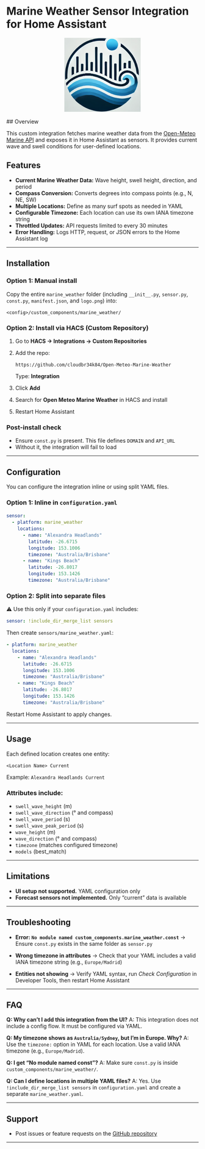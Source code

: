 # Marine Weather Sensor Integration for Home Assistant

<p align="center">
  <img src="https://raw.githubusercontent.com/cloudbr34k84/home-assistant-Open-Meteo-Marine-Weather/main/open_meteo_marine_weather_logo.png" width="200">
</p>
## Overview

This custom integration fetches marine weather data from the [Open-Meteo Marine API](https://marine-api.open-meteo.com/v1/marine) and exposes it in Home Assistant as sensors.
It provides current wave and swell conditions for user-defined locations.

## Features

* **Current Marine Weather Data:** Wave height, swell height, direction, and period
* **Compass Conversion:** Converts degrees into compass points (e.g., N, NE, SW)
* **Multiple Locations:** Define as many surf spots as needed in YAML
* **Configurable Timezone:** Each location can use its own IANA timezone string
* **Throttled Updates:** API requests limited to every 30 minutes
* **Error Handling:** Logs HTTP, request, or JSON errors to the Home Assistant log

---

## Installation

### Option 1: Manual install

Copy the entire `marine_weather` folder (including `__init__.py`, `sensor.py`, `const.py`, `manifest.json`, and `logo.png`) into:

```
<config>/custom_components/marine_weather/
```

### Option 2: Install via HACS (Custom Repository)

1. Go to **HACS → Integrations → Custom Repositories**
2. Add the repo:

   ```
   https://github.com/cloudbr34k84/Open-Meteo-Marine-Weather
   ```

   Type: **Integration**
3. Click **Add**
4. Search for **Open Meteo Marine Weather** in HACS and install
5. Restart Home Assistant

### Post-install check

* Ensure `const.py` is present. This file defines `DOMAIN` and `API_URL`
* Without it, the integration will fail to load

---

## Configuration

You can configure the integration inline or using split YAML files.

### Option 1: Inline in `configuration.yaml`

```yaml
sensor:
  - platform: marine_weather
    locations:
      - name: "Alexandra Headlands"
        latitude: -26.6715
        longitude: 153.1006
        timezone: "Australia/Brisbane"
      - name: "Kings Beach"
        latitude: -26.8017
        longitude: 153.1426
        timezone: "Australia/Brisbane"
```

### Option 2: Split into separate files

⚠️ Use this only if your `configuration.yaml` includes:

```yaml
sensor: !include_dir_merge_list sensors
```

Then create `sensors/marine_weather.yaml`:

```yaml
- platform: marine_weather
  locations:
    - name: "Alexandra Headlands"
      latitude: -26.6715
      longitude: 153.1006
      timezone: "Australia/Brisbane"
    - name: "Kings Beach"
      latitude: -26.8017
      longitude: 153.1426
      timezone: "Australia/Brisbane"
```

Restart Home Assistant to apply changes.

---

## Usage

Each defined location creates one entity:

```
<Location Name> Current
```

Example: `Alexandra Headlands Current`

### Attributes include:

* `swell_wave_height` (m)
* `swell_wave_direction` (° and compass)
* `swell_wave_period` (s)
* `swell_wave_peak_period` (s)
* `wave_height` (m)
* `wave_direction` (° and compass)
* `timezone` (matches configured timezone)
* `models` (best\_match)

---

## Limitations

* **UI setup not supported.** YAML configuration only
* **Forecast sensors not implemented.** Only “current” data is available

---

## Troubleshooting

* **Error: `No module named custom_components.marine_weather.const`**
  → Ensure `const.py` exists in the same folder as `sensor.py`

* **Wrong timezone in attributes**
  → Check that your YAML includes a valid IANA timezone string (e.g., `Europe/Madrid`)

* **Entities not showing**
  → Verify YAML syntax, run *Check Configuration* in Developer Tools, then restart Home Assistant

---

## FAQ

**Q: Why can’t I add this integration from the UI?**
A: This integration does not include a config flow. It must be configured via YAML.

**Q: My timezone shows as `Australia/Sydney`, but I’m in Europe. Why?**
A: Use the `timezone:` option in YAML for each location. Use a valid IANA timezone (e.g., `Europe/Madrid`).

**Q: I get “No module named const”?**
A: Make sure `const.py` is inside `custom_components/marine_weather/`.

**Q: Can I define locations in multiple YAML files?**
A: Yes. Use `!include_dir_merge_list sensors` in `configuration.yaml` and create a separate `marine_weather.yaml`.

---

## Support

* Post issues or feature requests on the [GitHub repository](https://github.com/cloudbr34k84/Open-Meteo-Marine-Weather)

---
